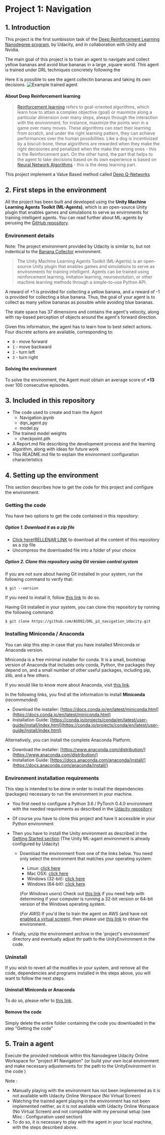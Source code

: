 # Project 1: Navigation
## 1. Introduction
This project is the first sumbission task of the
[Deep Reinforcement Learning Nanodegree program](https://www.udacity.com/course/deep-reinforcement-learning-nanodegree--nd893), by Udacity, and in collaboration with Unity and Nvidia.

The main goal of this project is to train an agent to navigate and collect yellow bananas and avoid blue bananas in a large ,square world. This agent is trained under DRL techniques concretely following the


Here it is possible to see the agent collectin bananas and taking its own decisions.
![Example trained agent](./assets/collecting_bananas.gif)

#### About Deep Reinforcement learning

> [Reinforcement learning](https://pathmind.com/wiki/deep-reinforcement-learning) refers to goal-oriented algorithms, which learn how to attain a complex objective (goal) or maximize along a particular dimension over many steps, always through the interaction with the environment; for instance, maximize the points won in a game over many moves.
These algorithms can start their learning from scratch, and under the right learning pattern, they can achieve performances over the human possibilities. Like a dog is incentivized by a biscuit-bone, these algorithms are rewarded when they make the right decisiones and penalized when the make the wrong ones - this is the Reinforcement part.
On the other hand, the part that helps to the agent to take decisions based on its own experience is based on [Neural Network Algorithms](https://pathmind.com/wiki/neural-network) - this is the deep learning part.

This project implement a Value Based method called [Deep Q-Networks](https://deepmind.com/research/dqn/)

## 2. First steps in the environment
All the project has been built and developed using the **Unity Machine Learning Agents Toolkit (ML-Agents)**, which is an open-source Unity plugin that enables games and simulations to serve as envirnments for training intelligent agents. You can read further about ML-agents by perusing the [GitHub repository](https://github.com/Unity-Technologies/ml-agents).

### Environment details

Note: The project environment provided by Udacity is similar to, but not indentical to the [Banana Collector](https://github.com/Unity-Technologies/ml-agents/blob/master/docs/Learning-Environment-Examples.md#banana-collector) environment.

> The Unity Machine Learning Agents Toolkit (ML-Agents) is an open-source Unity plugin that enables games and simulations to serve as environments for training intelligent. Agents can be trained using reinforcement learning, imitation learning, neuroevolution, or other machine learning methods through a simple-to-use Python API.


A reward of +1 is provided for collecting a yellow banana, and a reward of -1 is provided for collecting a blue banana. Thus, the goal of your agent is to collect as many yellow bananas as possible while avoiding blue bananas.

The state space has 37 dimensions and contains the agent's velocity, along with ray-based perception of objects around the agent's forward direction.

Given this information, the agent has to learn how to best select actions. Four discrete actions are available, corresponding to:
- `0` - move forward
- `1` - move backward
- `2` - turn left
- `3` - turn right

#### Solving the environment
To solve the environment, the Agent must obtain an average score of **+13** over 100 consecutive episodes.

## 3. Included in this repository
* The code used to create and train the Agent
  * Navigation.ipynb
  * dqn_agent.py
  * model.py
* The trained model weights
  * checkpoint.pth
* A Report.md file describing the development process and the learning algorithm, along with ideas for future work
* This README.md file to explain the environment configuration characteristics

## 4. Setting up the environment

This section describes how to get the code for this project and configure the environment.

### Getting the code
You have two options to get the code contained in this repository:
##### Option 1. Download it as a zip file

* [Click here(RELLENAR LINK]() to download all the content of this repository as a zip file
* Uncompress the downloaded file into a folder of your choice

##### Option 2. Clone this repository using Git version control system
If you are not sure about having Git installed in your system, run the following command to verify that:

```
$ git --version
```
If you need to install it, follow [this link](https://git-scm.com/downloads) to do so.

Having Git installed in your system, you can clone this repository by running the following command:

```
$ git clone https://github.com/ASO92/DRL_p1_navigation_Udacity.git
```
### Installing Miniconda / Anaconda
You can skip this step in case that you have installed Miniconda or Anaconda version.

Miniconda is a free minimal installer for conda. It is a small, bootstrap version of Anaconda that includes only conda, Python, the packages they depend on, and a small number of other useful packages, including pip, zlib, and a few others.  

If you would like to know more about Anaconda, visit [this link](https://www.anaconda.com/).

In the following links, you find all the information to install **Miniconda** (*recommended*)

* Download the installer: [https://docs.conda.io/en/latest/miniconda.html](https://docs.conda.io/en/latest/miniconda.html)
* Installation Guide: [https://conda.io/projects/conda/en/latest/user-guide/install/index.html](https://conda.io/projects/conda/en/latest/user-guide/install/index.html)

Alternatively, you can install the complete Anaconda Platform.

* Download the installer: [https://www.anaconda.com/distribution/](https://www.anaconda.com/distribution/)
* Installation Guide: [https://docs.anaconda.com/anaconda/install/](https://docs.anaconda.com/anaconda/install/)

### Environment installation requirements
This step is intended to be done in order to install the dependencies (packages) necessary to run the environment in your machine.

- You first need to configure a Python 3.6 / PyTorch 0.4.0 environment with the needed requirements as described in the [Udacity repository](https://github.com/udacity/deep-reinforcement-learning#dependencies)
- Of course you have to clone this project and have it accessible in your Python environment
- Then you have to install the Unity environment as described in the [Getting Started section](https://github.com/udacity/deep-reinforcement-learning/blob/master/p1_navigation/README.md) (The Unity ML-agant environment is already configured by Udacity)

  - Download the environment from one of the links below.  You need only select the environment that matches your operating system:
    - Linux: [click here](https://s3-us-west-1.amazonaws.com/udacity-drlnd/P1/Banana/Banana_Linux.zip)
    - Mac OSX: [click here](https://s3-us-west-1.amazonaws.com/udacity-drlnd/P1/Banana/Banana.app.zip)
    - Windows (32-bit): [click here](https://s3-us-west-1.amazonaws.com/udacity-drlnd/P1/Banana/Banana_Windows_x86.zip)
    - Windows (64-bit): [click here](https://s3-us-west-1.amazonaws.com/udacity-drlnd/P1/Banana/Banana_Windows_x86_64.zip)

    (_For Windows users_) Check out [this link](https://support.microsoft.com/en-us/help/827218/how-to-determine-whether-a-computer-is-running-a-32-bit-version-or-64) if you need help with determining if your computer is running a 32-bit version or 64-bit version of the Windows operating system.

    (_For AWS_) If you'd like to train the agent on AWS (and have not [enabled a virtual screen](https://github.com/Unity-Technologies/ml-agents/blob/master/docs/Training-on-Amazon-Web-Service.md)), then please use [this link](https://s3-us-west-1.amazonaws.com/udacity-drlnd/P1/Banana/Banana_Linux_NoVis.zip) to obtain the environment.


- Finally, unzip the environment archive in the 'project's environment' directory and eventually adjust thr path to the UnityEnvironment in the code.

### Uninstall
If you wish to revert all the modifies in your system, and remove all the code, dependencies and programs installed in the steps above, you will want to follow the next steps.

#### Uninstall Miniconda or Anaconda
To do so, please refer to [this link](https://docs.anaconda.com/anaconda/install/uninstall/).


#### Remove the code
Simply delete the entire folder containing the code you downloaded in the step "Getting the code"


## 5. Train a agent

Execute the provided notebook within this Nanodegree Udacity Online Workspace for "project #1  Navigation" (or build your own local environment and make necessary adjustements for the path to the UnityEnvironment in the code )

Note :
- Manually playing with the environment has not been implemented as it is not available with Udacity Online Worspace (No Virtual Screen)    
- Watching the trained agent playing in the environment has not been implemented neither, as it is not available with Udacity Online Worspace (No Virtual Screen) and not compatible with my personal setup (see Misc : Configuration used  section)
- To do so, it is necessary to play with the agent in your local machine, with the steps described above.
